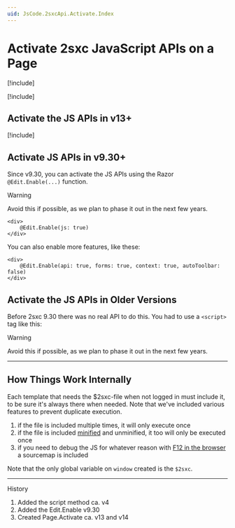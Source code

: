 ```yaml
---
uid: JsCode.2sxcApi.Activate.Index
---
```


# Activate 2sxc JavaScript APIs on a Page

[!include[](~/pages/basics/stack/_shared-float-summary.md)]
<style>.context-box-summary .interact-2sxc, .context-box-summary .edit-custom { visibility: visible; } </style>

[!include[](activate_intro_inc.md)]

## Activate the JS APIs in v13+

[!include[](activate_v13_inc.md)]


## Activate JS APIs in v9.30+

Since v9.30, you can activate the JS APIs using the Razor `@Edit.Enable(...)` function.

> [!WARNING]
> Avoid this if possible, as we plan to phase it out in the next few years.

```razor
<div>
    @Edit.Enable(js: true)
</div>
```

You can also enable more features, like these:

```razor
<div>
    @Edit.Enable(api: true, forms: true, context: true, autoToolbar: false)
</div>
```

## Activate the JS APIs in Older Versions

Before 2sxc 9.30 there was no real API to do this. 
You had to use a `<script>` tag like this:

<script src="/desktopmodules/tosic_sexycontent/js/2sxc.api.min.js" data-enableoptimizations="100"></script> 

> [!WARNING]
> Avoid this if possible, as we plan to phase it out in the next few years.

---

## How Things Work Internally

Each template that needs the $2sxc-file when not logged in must include it, to be sure it's always there when needed. 
Note that we've included various features to prevent duplicate execution.

1. if the file is included multiple times, it will only execute once
2. if the file is included [minified](xref:Basics.Server.AssetOptimization.Index) and unminified, it too will only be executed once
3. if you need to debug the JS for whatever reason with [F12 in the browser](http://2sxc.org/en/blog/post/debugging-javascript-errors-with-a-modern-browser-and-f12-(200)) a sourcemap is included

Note that the only global variable on `window` created is the `$2sxc`.

---

History

1. Added the script method ca. v4
1. Added the Edit.Enable v9.30
1. Created Page.Activate ca. v13 and v14